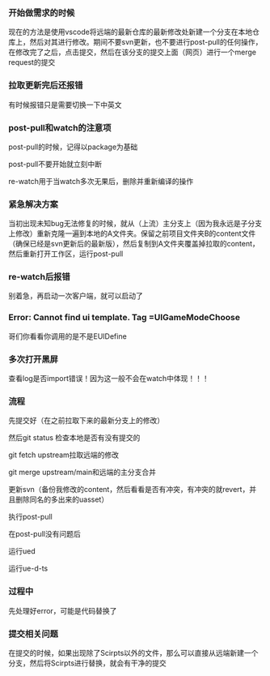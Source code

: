 ### 开始做需求的时候

现在的方法是使用vscode将远端的最新仓库的最新修改处新建一个分支在本地仓库上，然后对其进行修改。期间不要svn更新，也不要进行post-pull的任何操作，在修改完了之后，点击提交，然后在该分支的提交上面（网页）进行一个merge request的提交



### 拉取更新完后还报错

有时候报错只是需要切换一下中英文



### post-pull和watch的注意项

post-pull的时候，记得以package为基础

post-pull不要开始就立刻中断

re-watch用于当watch多次无果后，删除并重新编译的操作



### 紧急解决方案

当初出现未知bug无法修复的时候，就从（上流）主分支上（因为我永远是子分支上修改）重新克隆一遍到本地的A文件夹。保留之前项目文件夹B的content文件（确保已经是svn更新后的最新版），然后复制到A文件夹覆盖掉拉取的content，然后重新打开工作区，运行post-pull





### re-watch后报错

别着急，再启动一次客户端，就可以启动了





### Error: Cannot find ui template. Tag =UIGameModeChoose

哥们你看看你调用的是不是EUIDefine



### 多次打开黑屏

查看log是否import错误！因为这一般不会在watch中体现！！！



### 流程

先提交好（在之前拉取下来的最新分支上的修改）

然后git status 检查本地是否有没有提交的

git fetch upstream拉取远端的修改

git merge upstream/main和远端的主分支合并

更新svn（备份我修改的content，然后看看是否有冲突，有冲突的就revert，并且删除同名的多出来的uasset）

执行post-pull

在post-pull没有问题后

运行ued

运行ue-d-ts



### 过程中

先处理好error，可能是代码替换了



### 提交相关问题

在提交的时候，如果出现除了Scirpts以外的文件，那么可以直接从远端新建一个分支，然后将Scirpts进行替换，就会有干净的提交


